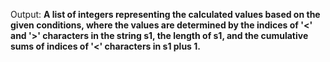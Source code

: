 Output: **A list of integers representing the calculated values based on the given conditions, where the values are determined by the indices of '<' and '>' characters in the string s1, the length of s1, and the cumulative sums of indices of '<' characters in s1 plus 1.**